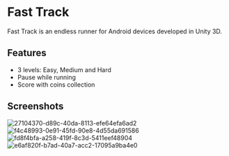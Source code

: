 # Fast Track

Fast Track is an endless runner for Android devices developed in Unity 3D.

## Features

- 3 levels: Easy, Medium and Hard
- Pause while running
- Score with coins collection

## Screenshots
![27104370-d89c-40da-8113-efe64efa6ad2](https://github.com/rocilq/Runner/assets/87012714/72c7943e-bb4f-4895-b060-4557b5e2b20c)
![f4c48993-0e91-45fd-90e8-4d55da691586](https://github.com/rocilq/Runner/assets/87012714/00636764-1b61-47bc-9c70-d161079e1446)
![fd8f4bfa-a258-419f-8c3d-5411eef48904](https://github.com/rocilq/Runner/assets/87012714/352b146f-7979-4ae5-bd65-10de0dd4b5ff)
![e6af820f-b7ad-40a7-acc2-17095a9ba4e0](https://github.com/rocilq/Runner/assets/87012714/9d9c888b-7daa-4fda-99be-374a2faa905a)
